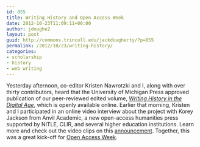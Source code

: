 ```yaml
---
id: 855
title: Writing History and Open Access Week
date: 2012-10-23T11:09:11+00:00
author: jdoughe2
layout: post
guid: http://commons.trincoll.edu/jackdougherty/?p=855
permalink: /2012/10/23/writing-history/
categories:
- scholarship
- history
- web writing
---
```

Yesterday afternoon, co-editor Kristen Nawrotzki and I, along with over thirty contributors, heard that the University of Michigan Press approved publication of our peer-reviewed edited volume, _<a title="WHDA" href="http://writinghistory.trincoll.edu" target="_blank">Writing History in the Digital Age</a>_, which is openly available online. Earlier that morning, Kristen and I participated in an online video interview about the project with Korey Jackson from Anvil Academic, a new open-access humanities press supported by NITLE, CLIR, and several higher education institutions. Learn more and check out the video clips on this <a title="WHDA" href="http://writinghistory.trincoll.edu/2012/10/approved/" target="_blank">announcement</a>. Together, this was a great kick-off for <a title="OAWeek" href="http://www.openaccessweek.org/" target="_blank">Open Access Week</a>.
